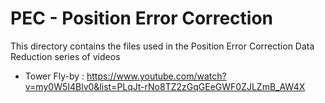 # PEC - Position Error Correction

This directory contains the files used in the Position Error Correction Data Reduction series of videos

* Tower Fly-by : https://www.youtube.com/watch?v=my0W5I4Blv0&list=PLqJt-rNo8TZ2zGqGEeGWF0ZJLZmB_AW4X
